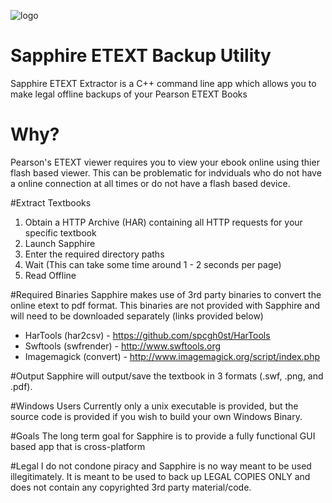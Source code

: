![logo](https://github.com/hmtinc/)
# Sapphire ETEXT Backup Utility
Sapphire ETEXT Extractor is a C++ command line app which allows you to make legal offline 
backups of your Pearson ETEXT Books

# Why? 
Pearson's ETEXT viewer requires you to view your ebook online using thier flash based viewer.
This can be problematic for indviduals who do not have a online connection at all times or 
do not have a flash based device. 

#Extract Textbooks 
1. Obtain a HTTP Archive (HAR) containing all HTTP requests for your specific textbook
2. Launch Sapphire 
3. Enter the required directory paths
4. Wait (This can take some time around 1 - 2 seconds per page) 
5. Read Offline 

#Required Binaries 
Sapphire makes use of 3rd party binaries to convert the online etext to pdf format. This binaries are
not provided with Sapphire and will need to be downloaded separately (links provided below)
- HarTools (har2csv) - https://github.com/spcgh0st/HarTools
- Swftools (swfrender) - http://www.swftools.org
- Imagemagick (convert) - http://www.imagemagick.org/script/index.php

#Output 
Sapphire will output/save the textbook in 3 formats (.swf, .png, and .pdf).

#Windows Users
Currently only a unix executable is provided, but the source code is provided if you wish to build
your own Windows Binary.

#Goals
The long term goal for Sapphire is to provide a fully functional GUI based app that is
cross-platform

   
#Legal
I do not condone piracy and Sapphire is no way meant to be used illegitimately. It is meant to 
be used to back up LEGAL COPIES ONLY and does not contain any copyrighted 3rd party material/code.











